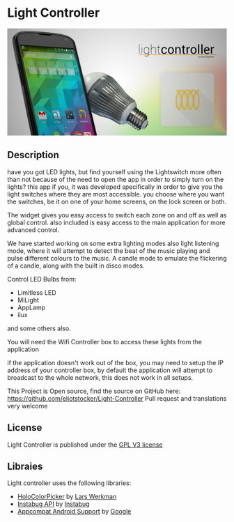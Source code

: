 Light Controller
================

![Promo Image](promo.png)

Description
-----------
have you got LED lights, but find yourself using the Lightswitch more often than not because of the need to open the app in order to simply turn on the lights? this app if you, it was developed specifically in order to give you the light switches where they are most accessible. you choose where you want the switches, be it on one of your home screens, on the lock screen or both.

The widget gives you easy access to switch each zone on and off as well as global control. also included is easy access to the main application for more advanced control.

We have started working on some extra lighting modes also light listening mode, where it will attempt to detect the beat of the music playing and pulse different colours to the music. A candle mode to emulate the flickering of a candle, along with the built in disco modes.

Control LED Bulbs from:
* Limitless LED
* MiLight
* AppLamp
* ilux

and some others also.

You will need the Wifi Controller box to access these lights from the application

if the application doesn't work out of the box, you may need to setup the IP address of your controller box, by default the application will attempt to broadcast to the whole network, this does not work in all setups.

This Project is Open source, find the source on GitHub here:
https://github.com/eliotstocker/Light-Controller
Pull request and translations very welcome

License
-------
Light Controller is published under the [GPL V3 license](GPL.md)

Libraies
--------
Light controller uses the following libraries:
* [HoloColorPicker](https://github.com/LarsWerkman/HoloColorPicker) by [Lars Werkman](https://github.com/LarsWerkman)
* [Instabug API](https://instabug.com/sdk-integration) by [Instabug](https://instabug.com/)
* [Appcompat Android Support](https://developer.android.com/tools/support-library/features.html) by [Google](https://developer.android.com/)
